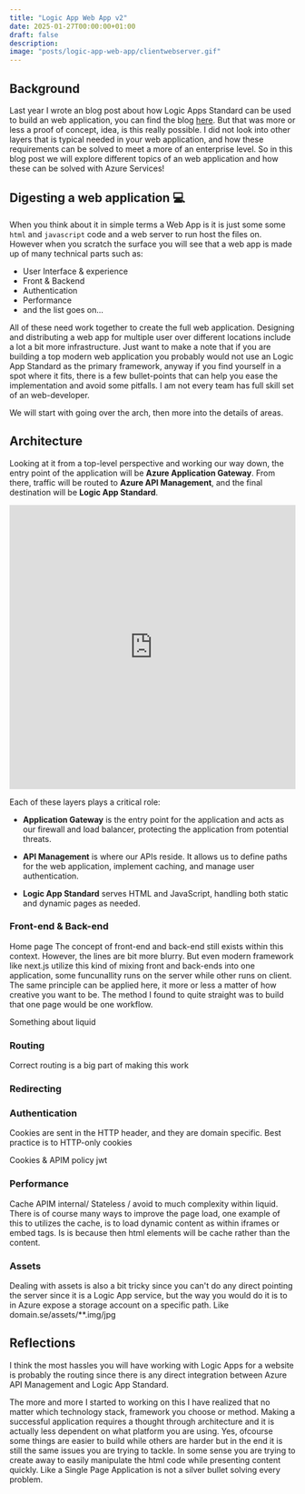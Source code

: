 ```yaml
---
title: "Logic App Web App v2"
date: 2025-01-27T00:00:00+01:00
draft: false
description: 
image: "posts/logic-app-web-app/clientwebserver.gif"
---
```



## Background
Last year I wrote an blog post about how Logic Apps Standard can be used to build an web application, you can find the blog [here](/posts/logic-app-web-app). But that was more or less a proof of concept, idea, is this really possible. I did not look into other layers that is typical needed in your web application, and how these requirements can be solved to meet a more of an enterprise level. So in this blog post we will explore different topics of an web application and how these can be solved with Azure Services! 

## Digesting a web application 💻
When you think about it in simple terms a Web App is it is just some some `html` and `javascript` code and a web server to run host the files on.
However when you scratch the surface you will see that a web app is made up of many technical parts such as: 
- User Interface & experience
- Front & Backend
- Authentication
- Performance  
- and the list goes on...
 
All of these need work together to create the full web application. Designing and distributing a web app for multiple user over different locations include a lot a bit more infrastructure. Just want to make a note that if you are building a top modern web application you probably would not use an Logic App Standard as the primary framework, anyway if you find yourself in a spot where it fits, there is a few bullet-points that can help you ease the implementation and avoid some pitfalls. I am not every team has full skill set of an web-developer. 

We will start with going over the arch, then more into the details of areas. 
## Architecture
Looking at it from a top-level perspective and working our way down, the entry point of the application will be __Azure Application Gateway__. From there, traffic will be routed to __Azure API Management__, and the final destination will be __Logic App Standard__.

<embed style="pointer-events: none;" height="500px" width="100%" src="https://antonidag.github.io/flowitec/?data=%7B%22nodes%22%3A%5B%7B%22id%22%3A%22Application%20Gateway-1%22%2C%22label%22%3A%22Application%20Gateway%22%2C%22title%22%3A%22App%20Entry%22%2C%22x%22%3A443.4024604461355%2C%22y%22%3A208.68049208922713%7D%2C%7B%22id%22%3A%22API%20Management-2%22%2C%22label%22%3A%22API%20Management%22%2C%22title%22%3A%22APIM%22%2C%22x%22%3A443.81265354730033%2C%22y%22%3A379.0952547660403%7D%2C%7B%22id%22%3A%22Logic%20App-3%22%2C%22label%22%3A%22Logic%20App%22%2C%22title%22%3A%22Web%20Application%22%2C%22x%22%3A454.5806677475383%2C%22y%22%3A752.9261866159344%7D%2C%7B%22id%22%3A%22Policy-4%22%2C%22label%22%3A%22Policy%22%2C%22title%22%3A%22JWT-Validation%22%2C%22x%22%3A577.5068543634727%2C%22y%22%3A518.053778498359%7D%2C%7B%22id%22%3A%22Page-5%22%2C%22label%22%3A%22Page%22%2C%22title%22%3A%22Login%22%2C%22x%22%3A317.2903338737692%2C%22y%22%3A620.0660807290365%7D%2C%7B%22id%22%3A%22Page-6%22%2C%22label%22%3A%22Page%22%2C%22title%22%3A%22Index%22%2C%22x%22%3A579.3732864091317%2C%22y%22%3A623.5391914798571%7D%5D%2C%22edges%22%3A%5B%7B%22id%22%3A%22xy-edge__API%20Management-2-Policy-4%22%2C%22middleLabel%22%3A%22%22%2C%22source%22%3A%22API%20Management-2%22%2C%22target%22%3A%22Policy-4%22%7D%2C%7B%22id%22%3A%22xy-edge__Policy-4-Page-6%22%2C%22middleLabel%22%3A%22%22%2C%22source%22%3A%22Policy-4%22%2C%22target%22%3A%22Page-6%22%7D%2C%7B%22id%22%3A%22xy-edge__API%20Management-2-Page-5%22%2C%22middleLabel%22%3A%22%22%2C%22source%22%3A%22API%20Management-2%22%2C%22target%22%3A%22Page-5%22%7D%2C%7B%22id%22%3A%22xy-edge__Page-5-Logic%20App-3%22%2C%22middleLabel%22%3A%22%22%2C%22source%22%3A%22Page-5%22%2C%22target%22%3A%22Logic%20App-3%22%7D%2C%7B%22id%22%3A%22xy-edge__API%20Management-2-Function-7%22%2C%22middleLabel%22%3A%22%22%2C%22source%22%3A%22API%20Management-2%22%2C%22target%22%3A%22Function-7%22%7D%2C%7B%22id%22%3A%22xy-edge__Page-6-Logic%20App-3%22%2C%22middleLabel%22%3A%22%22%2C%22source%22%3A%22Page-6%22%2C%22target%22%3A%22Logic%20App-3%22%7D%2C%7B%22id%22%3A%22xy-edge__Application%20Gateway-1-API%20Management-2%22%2C%22middleLabel%22%3A%22%22%2C%22source%22%3A%22Application%20Gateway-1%22%2C%22target%22%3A%22API%20Management-2%22%7D%5D%7D">

Each of these layers plays a critical role:

- __Application Gateway__ is the entry point for the application and acts as our firewall and load balancer, protecting the application from potential threats.

- __API Management__ is where our APIs reside. It allows us to define paths for the web application, implement caching, and manage user authentication.

- __Logic App Standard__ serves HTML and JavaScript, handling both static and dynamic pages as needed.

### Front-end & Back-end
Home page 
The concept of front-end and back-end still exists within this context. However, the lines are bit more blurry. But even modern framework like next.js utilize this kind of mixing front and back-ends into one application, some funcunallity runs on the server while other runs on client. The same principle can be applied here, it more or less a matter of how creative you want to be. The method I found to quite straight was to build that one page would be one workflow. 

Something about liquid  

### Routing
Correct routing is a big part of making this work
### Redirecting

### Authentication
Cookies are sent in the HTTP header, and they are domain specific. 
Best practice is to HTTP-only cookies

Cookies & APIM policy jwt 
### Performance 
Cache APIM internal/ Stateless / avoid to much complexity within liquid.
There is of course many ways to improve the page load, one example of this to utilizes the cache, is to load dynamic content as within iframes or embed tags. Is is because then html elements will be cache rather than the content.   
### Assets 
Dealing with assets is also a bit tricky since you can't do any direct pointing the server since it is a Logic App service, but the way you would do it is to in Azure expose a storage account on a specific path. Like domain.se/assets/**.img/jpg 

## Reflections

I think the most hassles you will have working with Logic Apps for a website is probably the routing since there is any direct integration between Azure API Management and Logic App Standard. 

The more and more I started to working on this I have realized that no matter which technology stack, framework you choose or method. Making a successful application requires a thought through architecture and it is actually less dependent on what platform you are using. Yes, ofcourse some things are easier to build while others are harder but in the end it is still the same issues you are trying to tackle. In some sense you are trying to create away to easily manipulate the html code while presenting content quickly. Like a Single Page Application is not a silver bullet solving every problem. 